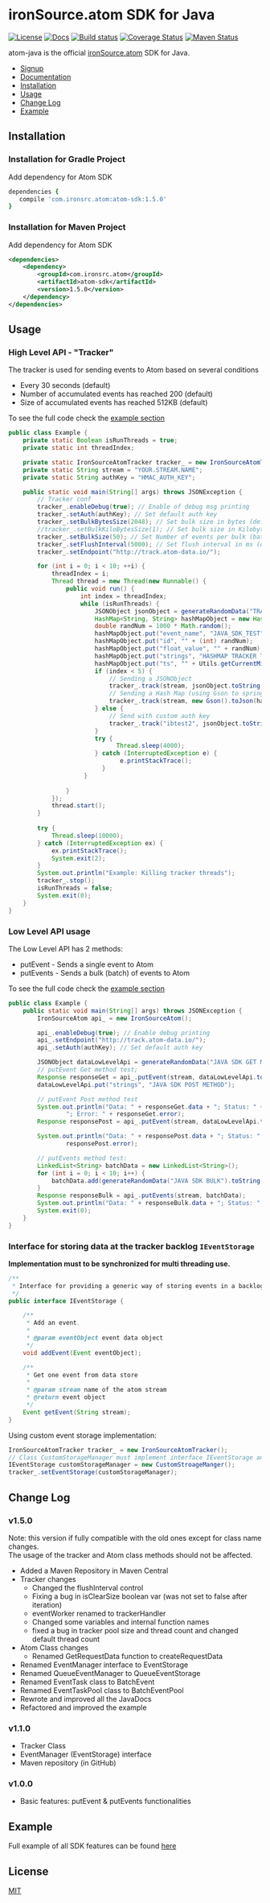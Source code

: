 # ironSource.atom SDK for Java

[![License][license-image]][license-url]
[![Docs][docs-image]][docs-url]
[![Build status][travis-image]][travis-url]
[![Coverage Status][coverage-image]][coverage-url]
[![Maven Status][maven-image]][maven-url]

atom-java is the official [ironSource.atom](http://www.ironsrc.com/data-flow-management) SDK for Java.

- [Signup](https://atom.ironsrc.com/#/signup)
- [Documentation](https://ironsource.github.io/atom-java/)
- [Installation](#installation)
- [Usage](#usage)
- [Change Log](#change-log)
- [Example](#example)

## Installation

### Installation for Gradle Project
Add dependency for Atom SDK
```ruby
dependencies {
   compile 'com.ironsrc.atom:atom-sdk:1.5.0'
}
```

### Installation for Maven Project
Add dependency for Atom SDK
```xml
<dependencies>
    <dependency>
        <groupId>com.ironsrc.atom</groupId>
        <artifactId>atom-sdk</artifactId>
        <version>1.5.0</version>
    </dependency>
</dependencies>
```

## Usage

### High Level API - "Tracker"
The tracker is used for sending events to Atom based on several conditions
- Every 30 seconds (default)
- Number of accumulated events has reached 200 (default)
- Size of accumulated events has reached 512KB (default)

To see the full code check the [example section](#example)
```java
public class Example {
    private static Boolean isRunThreads = true;
    private static int threadIndex;

    private static IronSourceAtomTracker tracker_ = new IronSourceAtomTracker();
    private static String stream = "YOUR.STREAM.NAME";
    private static String authKey = "HMAC_AUTH_KEY";

    public static void main(String[] args) throws JSONException {
        // Tracker conf
        tracker_.enableDebug(true); // Enable of debug msg printing
        tracker_.setAuth(authKey); // Set default auth key
        tracker_.setBulkBytesSize(2048); // Set bulk size in bytes (default 512KB)
        //tracker_.setBulkKiloBytesSize(1); // Set bulk size in Kilobytes (default 512KB)
        tracker_.setBulkSize(50); // Set Number of events per bulk (batch) (default: 200)
        tracker_.setFlushInterval(5000); // Set flush interval in ms (default: 30 seconds)
        tracker_.setEndpoint("http://track.atom-data.io/");

        for (int i = 0; i < 10; ++i) {
            threadIndex = i;
            Thread thread = new Thread(new Runnable() {
                public void run() {
                    int index = threadIndex;
                    while (isRunThreads) {
                        JSONObject jsonObject = generateRandomData("TRACKER TEST");
                        HashMap<String, String> hashMapObject = new HashMap<String, String>();
                        double randNum = 1000 * Math.random();
                        hashMapObject.put("event_name", "JAVA_SDK_TEST");
                        hashMapObject.put("id", "" + (int) randNum);
                        hashMapObject.put("float_value", "" + randNum);
                        hashMapObject.put("strings", "HASHMAP TRACKER TEST");
                        hashMapObject.put("ts", "" + Utils.getCurrentMilliseconds());
                        if (index < 5) {
                            // Sending a JSONObject
                            tracker_.track(stream, jsonObject.toString(), "");
                            // Sending a Hash Map (using Gson to springily it)
                            tracker_.track(stream, new Gson().toJson(hashMapObject), ""); // Sending
                        } else {
                            // Send with custom auth key
                            tracker_.track("ibtest2", jsonObject.toString(), "HMAC AUTH_KEY");
                        }
                        try {
                              Thread.sleep(4000);
                        } catch (InterruptedException e) {
                               e.printStackTrace();
                          }
                     }
                    
                }
            });
            thread.start();
        }
        
        try {
            Thread.sleep(10000);
        } catch (InterruptedException ex) {
            ex.printStackTrace();
            System.exit(2);
        }
        System.out.println("Example: Killing tracker threads");
        tracker_.stop();
        isRunThreads = false;
        System.exit(0);
    }
}
```
### Low Level API usage
The Low Level API has 2 methods:  
- putEvent - Sends a single event to Atom  
- putEvents - Sends a bulk (batch) of events to Atom
  
To see the full code check the [example section](#example)
```java
public class Example {
    public static void main(String[] args) throws JSONException {
        IronSourceAtom api_ = new IronSourceAtom();

        api_.enableDebug(true); // Enable debug printing
        api_.setEndpoint("http://track.atom-data.io/");
        api_.setAuth(authKey); // Set default auth key

        JSONObject dataLowLevelApi = generateRandomData("JAVA SDK GET METHOD");
        // putEvent Get method test;
        Response responseGet = api_.putEvent(stream, dataLowLevelApi.toString(), authKey, HttpMethod.GET);
        dataLowLevelApi.put("strings", "JAVA SDK POST METHOD");

        // putEvent Post method test
        System.out.println("Data: " + responseGet.data + "; Status: " + responseGet.status +
                "; Error: " + responseGet.error);
        Response responsePost = api_.putEvent(stream, dataLowLevelApi.toString(), authKey, HttpMethod.POST);

        System.out.println("Data: " + responsePost.data + "; Status: " + responsePost.status + "; Error: " +
                responsePost.error);

        // putEvents method test:
        LinkedList<String> batchData = new LinkedList<String>();
        for (int i = 0; i < 10; i++) {
            batchData.add(generateRandomData("JAVA SDK BULK").toString());
        }
        Response responseBulk = api_.putEvents(stream, batchData);
        System.out.println("Data: " + responseBulk.data + "; Status: " + responseBulk.status + "; Error: " + responseBulk.error);
        System.exit(0);
    }
}
```

### Interface for storing data at the tracker backlog `IEventStorage`
**Implementation must to be synchronized for multi threading use.**
```java
/**
 * Interface for providing a generic way of storing events in a backlog before they are sent to Atom.
 */
public interface IEventStorage {

    /**
     * Add an event.
     *
     * @param eventObject event data object
     */
    void addEvent(Event eventObject);

    /**
     * Get one event from data store
     *
     * @param stream name of the atom stream
     * @return event object
     */
    Event getEvent(String stream);
}
```

Using custom event storage implementation:
```java
IronSourceAtomTracker tracker_ = new IronSourceAtomTracker();
// Class CustomStorageManager must implement interface IEventStorage and must be synchronized
IEventStorage customStorageManager = new CustomStroageManger();
tracker_.setEventStorage(customStorageManager);
```

## Change Log

### v1.5.0
Note: this version if fully compatible with the old ones except for class name changes.  
The usage of the tracker and Atom class methods should not be affected.
- Added a Maven Repository in Maven Central
- Tracker changes
    - Changed the flushInterval control
    - Fixing a bug in isClearSize boolean var (was not set to false after iteration)
    - eventWorker renamed to trackerHandler
    - Changed some variables and internal function names
    - fixed a bug in tracker pool size and thread count and changed default thread count
- Atom Class changes
    - Renamed GetRequestData function to createRequestData
- Renamed EventManager interface to EventStorage
- Renamed QueueEventManager to QueueEventStorage
- Renamed EventTask class to BatchEvent
- Renamed EventTaskPool class to BatchEventPool
- Rewrote and improved all the JavaDocs
- Refactored and improved the example
    
### v1.1.0
- Tracker Class
- EventManager (EventStorage) interface
- Maven repository (in GitHub)

### v1.0.0
- Basic features: putEvent & putEvents functionalities


## Example
Full example of all SDK features can be found [here](atom-sdk/AtomSDK/src/example/java/)

## License
[MIT][license-url]

[license-image]: https://img.shields.io/badge/license-MIT-blue.svg
[license-url]: LICENSE
[docs-image]: https://img.shields.io/badge/docs-latest-blue.svg
[docs-url]: https://ironsource.github.io/atom-java/
[travis-image]: https://travis-ci.org/ironSource/atom-java.svg?branch=master
[travis-url]: https://travis-ci.org/ironSource/atom-java
[coverage-image]: https://coveralls.io/repos/github/ironSource/atom-java/badge.svg?branch=master
[coverage-url]: https://coveralls.io/github/ironSource/atom-java?branch=master
[maven-image]: https://img.shields.io/badge/maven%20build-v1.1.0-green.svg
[maven-url]: http://search.maven.org/#artifactdetails%7Ccom.ironsrc.atom%7Catom-sdk%7C1.1.0%7Cjar
